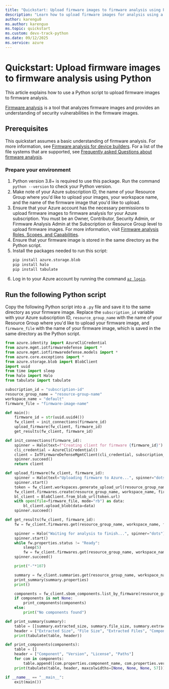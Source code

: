 ```yaml
---
title: "Quickstart: Upload firmware images to firmware analysis using Python"
description: "Learn how to upload firmware images for analysis using a Python script."
author: karengu0
ms.author: karenguo
ms.topic: quickstart
ms.custom: devx-track-python
ms.date: 09/12/2025
ms.service: azure
---
```


# Quickstart: Upload firmware images to firmware analysis using Python

This article explains how to use a Python script to upload firmware images to firmware analysis.

[Firmware analysis](./overview-firmware-analysis.md) is a tool that analyzes firmware images and provides an understanding of security vulnerabilities in the firmware images.

## Prerequisites

This quickstart assumes a basic understanding of firmware analysis. For more information, see [Firmware analysis for device builders](./overview-firmware-analysis.md). For a list of the file systems that are supported, see [Frequently asked Questions about firmware analysis](./firmware-analysis-faq.md#what-types-of-firmware-images-does-firmware-analysis-support).

### Prepare your environment

1. Python version 3.8+ is required to use this package. Run the command `python --version` to check your Python version.
2. Make note of your Azure subscription ID, the name of your Resource Group where you'd like to upload your images, your workspace name, and the name of the firmware image that you'd like to upload.
3. Ensure that your Azure account has the necessary permissions to upload firmware images to firmware analysis for your Azure subscription. You must be an Owner, Contributor, Security Admin, or Firmware Analysis Admin at the Subscription or Resource Group level to upload firmware images. For more information, visit [Firmware analysis Roles, Scopes, and Capabilities](./firmware-analysis-rbac.md#firmware-analysis-roles-scopes-and-capabilities).
4. Ensure that your firmware image is stored in the same directory as the Python script.
5. Install the packages needed to run this script:
    ```python
    pip install azure.storage.blob
    pip install halo
    pip install tabulate
    ```
6. Log in to your Azure account by running the command [`az login`](/cli/azure/reference-index?#az-login).

## Run the following Python script

Copy the following Python script into a `.py` file and save it to the same directory as your firmware image. Replace the `subscription_id` variable with your Azure subscription ID, `resource_group_name` with the name of your Resource Group where you'd like to upload your firmware image, and `firmware_file` with the name of your firmware image, which is saved in the same directory as the Python script.

```python
from azure.identity import AzureCliCredential
from azure.mgmt.iotfirmwaredefense import *
from azure.mgmt.iotfirmwaredefense.models import *
from azure.core.exceptions import *
from azure.storage.blob import BlobClient
import uuid
from time import sleep
from halo import Halo
from tabulate import tabulate

subscription_id = "subscription-id"
resource_group_name = "resource-group-name"
workspace_name = "default"
firmware_file = "firmware-image-name"

def main():
    firmware_id = str(uuid.uuid4())
    fw_client = init_connections(firmware_id)
    upload_firmware(fw_client, firmware_id)
    get_results(fw_client, firmware_id)

def init_connections(firmware_id):
    spinner = Halo(text=f"Creating client for firmware {firmware_id}")
    cli_credential = AzureCliCredential()
    client = IoTFirmwareDefenseMgmtClient(cli_credential, subscription_id, 'https://management.azure.com')
    spinner.succeed()
    return client

def upload_firmware(fw_client, firmware_id):
    spinner = Halo(text="Uploading firmware to Azure...", spinner="dots")
    spinner.start()
    token = fw_client.workspaces.generate_upload_url(resource_group_name, workspace_name, {"firmwareId": firmware_id})
    fw_client.firmwares.create(resource_group_name, workspace_name, firmware_id, {"properties": {"fileName": firmware_file, "vendor": "Contoso Ltd.", "model": "Wifi Router", "version": "1.0.1", "status": "Pending"}})
    bl_client = BlobClient.from_blob_url(token.url)
    with open(file=firmware_file, mode="rb") as data:
        bl_client.upload_blob(data=data)
    spinner.succeed()

def get_results(fw_client, firmware_id):
    fw = fw_client.firmwares.get(resource_group_name, workspace_name, firmware_id)

    spinner = Halo("Waiting for analysis to finish...", spinner="dots")
    spinner.start()
    while fw.properties.status != "Ready":
        sleep(5)
        fw = fw_client.firmwares.get(resource_group_name, workspace_name, firmware_id)
    spinner.succeed()

    print("-"*107)

    summary = fw_client.summaries.get(resource_group_name, workspace_name, firmware_id, summary_type=SummaryType.FIRMWARE)
    print_summary(summary.properties)
    print()

    components = fw_client.sbom_components.list_by_firmware(resource_group_name, workspace_name, firmware_id)
    if components is not None:
        print_components(components)
    else:
        print("No components found")

def print_summary(summary):
    table = [[summary.extracted_size, summary.file_size, summary.extracted_file_count, summary.component_count, summary.binary_count, summary.analysis_time_seconds, summary.root_file_systems]]
    header = ["Extracted Size", "File Size", "Extracted Files", "Components", "Binaries", "Analysis Time", "File Systems"]
    print(tabulate(table, header))

def print_components(components):
    table = []
    header = ["Component", "Version", "License", "Paths"]
    for com in components:
        table.append([com.properties.component_name, com.properties.version, com.properties.license, com.properties.file_paths])
    print(tabulate(table, header, maxcolwidths=[None, None, None, 57]))

if __name__ == "__main__":
    exit(main())
```
